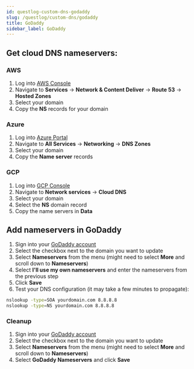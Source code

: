 ```yaml
---
id: questlog-custom-dns-godaddy
slug: /questlog/custom-dns/godaddy
title: GoDaddy
sidebar_label: GoDaddy
---
```


## Get cloud DNS nameservers:
### AWS
1. Log into [AWS Console](https://aws.amazon.com/console/)
2. Navigate to **Services** -> **Network & Content Deliver** -> **Route 53** -> **Hosted Zones**
3. Select your domain
4. Copy the **NS** records for your domain

### Azure
1. Log into [Azure Portal](https://portal.azure.com/)
2. Navigate to **All Services** -> **Networking** -> **DNS Zones**
3. Select your domain
4. Copy the **Name server** records

### GCP
1. Log into [GCP Console](https://console.cloud.google.com/)
2. Navigate to **Network services** -> **Cloud DNS**
3. Select your domain
4. Select the **NS** domain record
5. Copy the name servers in **Data**

## Add nameservers in GoDaddy
1. Sign into your [GoDaddy account](https://dcc.godaddy.com/control/portfolio)
2. Select the checkbox next to the domain you want to update
3. Select **Nameservers** from the menu (might need to select **More** and scroll down to **Nameservers**)
4. Select **I'll use my own nameservers** and enter the nameservers from the previous step
5. Click **Save**
6. Test your DNS configuration (it may take a few minutes to propagate):
```bash
nslookup -type=SOA yourdomain.com 8.8.8.8
nslookup -type=NS yourdomain.com 8.8.8.8
```

### Cleanup
1. Sign into your [GoDaddy account](https://dcc.godaddy.com/control/portfolio)
2. Select the checkbox next to the domain you want to update
3. Select **Nameservers** from the menu (might need to select **More** and scroll down to **Nameservers**)
4. Select **GoDaddy Nameservers** and click **Save**